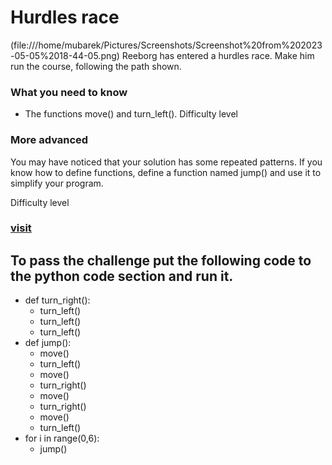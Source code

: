 # Hurdles race
(file:///home/mubarek/Pictures/Screenshots/Screenshot%20from%202023-05-05%2018-44-05.png)
Reeborg has entered a hurdles race. Make him run the course, following the path shown.
### What you need to know
- The functions move() and turn_left().
Difficulty level

### More advanced
You may have noticed that your solution has some repeated patterns. If you know how to define functions, define a function named jump() and use it to simplify your program.

Difficulty level

### [visit](https://reeborg.ca/reeborg.html?lang=en&mode=python&menu=worlds%2Fmenus%2Freeborg_intro_en.json&name=Hurdle%201&url=worlds%2Ftutorial_en%2Fhurdle1.json)
## To pass the challenge put the following code to the python code section and run it.

- def turn_right():
   - turn_left()
   - turn_left()
   - turn_left()
- def jump():
   - move()
   - turn_left()
   - move()
   - turn_right()
   - move()
   - turn_right()
   - move()
   - turn_left()
- for i in range(0,6):
   - jump()

